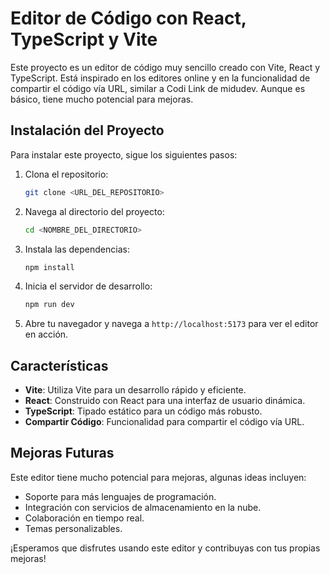# Editor de Código con React, TypeScript y Vite

Este proyecto es un editor de código muy sencillo creado con Vite, React y TypeScript. Está inspirado en los editores online y en la funcionalidad de compartir el código vía URL, similar a Codi Link de midudev. Aunque es básico, tiene mucho potencial para mejoras.

## Instalación del Proyecto

Para instalar este proyecto, sigue los siguientes pasos:

1. Clona el repositorio:
   ```sh
   git clone <URL_DEL_REPOSITORIO>
   ```

2. Navega al directorio del proyecto:
   ```sh
   cd <NOMBRE_DEL_DIRECTORIO>
   ```

3. Instala las dependencias:
   ```sh
   npm install
   ```

4. Inicia el servidor de desarrollo:
   ```sh
   npm run dev
   ```

5. Abre tu navegador y navega a `http://localhost:5173` para ver el editor en acción.

## Características

- **Vite**: Utiliza Vite para un desarrollo rápido y eficiente.
- **React**: Construido con React para una interfaz de usuario dinámica.
- **TypeScript**: Tipado estático para un código más robusto.
- **Compartir Código**: Funcionalidad para compartir el código vía URL.

## Mejoras Futuras

Este editor tiene mucho potencial para mejoras, algunas ideas incluyen:

- Soporte para más lenguajes de programación.
- Integración con servicios de almacenamiento en la nube.
- Colaboración en tiempo real.
- Temas personalizables.

¡Esperamos que disfrutes usando este editor y contribuyas con tus propias mejoras!
